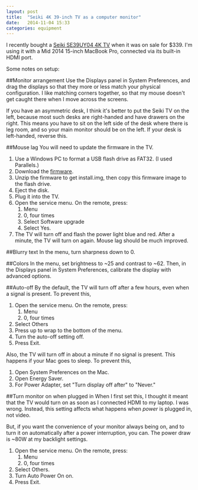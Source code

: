 ```yaml
---
layout: post
title:  "Seiki 4K 39-inch TV as a computer monitor"
date:   2014-11-04 15:33
categories: equipment
---
```

I recently bought a [Seiki SE39UY04 4K TV][Amazon buy] when it was on sale for \$339. I'm using it with a Mid 2014 15-inch MacBook Pro, connected via its built-in HDMI port.

Some notes on setup:

##Monitor arrangement
Use the Displays panel in System Preferences, and drag the displays so that they more or less match your physical configuration. I like matching corners together, so that my mouse doesn't get caught there when I move across the screens.

If you have an asymmetric desk, I think it's better to put the Seiki TV on the left, because most such desks are right-handed and have drawers on the right. This means you have to sit on the left side of the desk where there is leg room, and so your main monitor should be on the left. If your desk is left-handed, reverse this.

##Mouse lag
You will need to update the firmware in the TV. 

1. Use a Windows PC to format a USB flash drive as FAT32. (I used Parallels.)
2. Download the [firmware].
3. Unzip the firmware to get install.img, then copy this firmware image to the flash drive.
4. Eject the disk.
5. Plug it into the TV.
6. Open the service menu. On the remote, press:
    1. Menu
    2. 0, four times
    3. Select Software upgrade
    4. Select Yes.
7. The TV will turn off and flash the power light blue and red. After a minute, the TV will turn on again. Mouse lag should be much improved.

##Blurry text
In the menu, turn sharpness down to 0.

##Colors
In the menu, set brightness to ~25 and contrast to ~62. Then, in the Displays panel in System Preferences, calibrate the display with advanced options.

##Auto-off
By the default, the TV will turn off after a few hours, even when a signal is present. To prevent this,

1. Open the service menu. On the remote, press:
    1. Menu
    2. 0, four times
2. Select Others
3. Press up to wrap to the bottom of the menu.
4. Turn the auto-off setting off.
5. Press Exit.

Also, the TV will turn off in about a minute if no signal is present. This happens if your Mac goes to sleep. To prevent this,

1. Open System Preferences on the Mac.
2. Open Energy Saver.
3. For Power Adapter, set "Turn display off after" to "Never."

##Turn monitor on when plugged in
When I first set this, I thought it meant that the TV would turn on as soon as I connected HDMI to my laptop. I was wrong. Instead, this setting affects what happens when *power* is plugged in, not video.

But, if you want the convenience of your monitor always being on, and to turn it on automatically after a power interruption, you can. The power draw is ~80W at my backlight settings.

1. Open the service menu. On the remote, press:
    1. Menu
    2. 0, four times
2. Select Others.
3. Turn Auto Power On on.
4. Press Exit.


[Amazon buy]: http://www.amazon.com/Seiki-SE39UY04-39-Inch-Ultra-Discontinued/dp/B00DOPGO2G
[firmware]: http://www.seiki.com/support/downloads.php#firmware